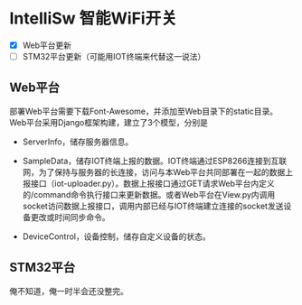 # IntelliSw 智能WiFi开关

- [x] Web平台更新
- [ ] STM32平台更新（可能用IOT终端来代替这一说法）

## Web平台

部署Web平台需要下载Font-Awesome，并添加至Web目录下的static目录。  
Web平台采用Django框架构建，建立了3个模型，分别是

+ ServerInfo，储存服务器信息。

+ SampleData，储存IOT终端上报的数据。IOT终端通过ESP8266连接到互联网，为了保持与服务器的长连接，访问与本Web平台共同部署在一起的数据上报接口（iot-uploader.py）。数据上报接口通过GET请求Web平台内定义的/command命令执行接口来更新数据。或者Web平台在View.py内调用socket访问数据上报接口，调用内部已经与IOT终端建立连接的socket发送设备更改或时间同步命令。

+ DeviceControl，设备控制，储存自定义设备的状态。

## STM32平台

俺不知道，俺一时半会还没整完。
